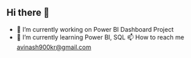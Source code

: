## Hi there 👋

- 🔭 I’m currently working on Power BI Dashboard Project
- 🌱 I’m currently learning Power BI, SQL
📫 How to reach me avinash900kr@gmail.com
